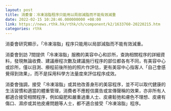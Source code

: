 ```yaml
---
layout: post
title: 消委會：冷凍溶脂程序只能用以局部減脂而不能有效減重
date: 2022-02-15 10:28:46.000000000 +08:00
link: https://news.rthk.hk/rthk/ch/component/k2/1633760-20220215.htm
categories: rthk
---
```


消委會研究顯示，「冷凍溶脂」程序只能用以局部減脂而不能有效減重。

消委會到訪 7間提供「冷凍溶脂」服務的美容中心和診所，查詢相關程序的詳細資料，發現無論收費、建議療程次數及建議施行程序的部位都各有不同，有美容中心或診所，僅以目測、療程前後所拍的照片作評估，更有美容中心指客人「自己會感覺得到效果」，而不是採用科學方法量度來評估程序成效。

消委會強調，接受「冷凍溶脂」或其他改善身形的美容程序，並不可以取代健康的生活習慣和適當的體重管理，消費者不應輕信廣告或宣傳聲稱的效果，亦非所有人都適合接受相關程序，例如癡肥和嚴重過重人士、皮膚鬆弛和膚色不理想、皮膚有傷口、濕疹或其他皮膚問題等人士，都不適合接受「冷凍溶脂」程序。
